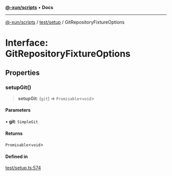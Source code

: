 [**@-xun/scripts**](../../../README.md) • **Docs**

***

[@-xun/scripts](../../../README.md) / [test/setup](../README.md) / GitRepositoryFixtureOptions

# Interface: GitRepositoryFixtureOptions

## Properties

### setupGit()

> **setupGit**: (`git`) => `Promisable`\<`void`\>

#### Parameters

• **git**: `SimpleGit`

#### Returns

`Promisable`\<`void`\>

#### Defined in

[test/setup.ts:574](https://github.com/Xunnamius/xscripts/blob/fc291d92ca0fdd07ba7e5cb19471e1a974cabac7/test/setup.ts#L574)
